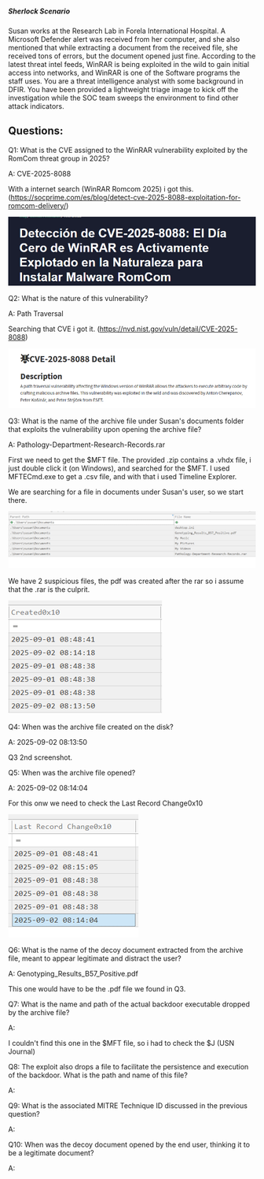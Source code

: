 
##### Sherlock Scenario

Susan works at the Research Lab in Forela International Hospital. A Microsoft Defender alert was received from her computer, and she also mentioned that while extracting a document from the received file, she received tons of errors, but the document opened just fine. According to the latest threat intel feeds, WinRAR is being exploited in the wild to gain initial access into networks, and WinRAR is one of the Software programs the staff uses. You are a threat intelligence analyst with some background in DFIR. You have been provided a lightweight triage image to kick off the investigation while the SOC team sweeps the environment to find other attack indicators.


## Questions:


Q1: What is the CVE assigned to the WinRAR vulnerability exploited by the RomCom threat group in 2025?

A: CVE-2025-8088

With a internet search (WinRAR Romcom 2025) i got this. (https://socprime.com/es/blog/detect-cve-2025-8088-exploitation-for-romcom-delivery/)

![](../../Img/Pasted%20image%2020251005201425.png)

Q2: What is the nature of this vulnerability?

A: Path Traversal

Searching that CVE i got it. (https://nvd.nist.gov/vuln/detail/CVE-2025-8088)

![](../../Img/Pasted%20image%2020251005201544.png)

Q3: What is the name of the archive file under Susan's documents folder that exploits the vulnerability upon opening the archive file?

A: Pathology-Department-Research-Records.rar

First we need to get the $MFT file. The provided .zip contains a .vhdx file, i just double click it (on Windows), and searched for the $MFT.
I used MFTECmd.exe to get a .csv file, and with that i used Timeline Explorer.

We are searching for a file in documents under Susan's user, so we start there.

![](../../Img/Pasted%20image%2020251005202759.png)

We have 2 suspicious files, the pdf was created after the rar so i assume that the .rar is the culprit.

![](../../Img/Pasted%20image%2020251005203257.png)

Q4: When was the archive file created on the disk?

A: 2025-09-02 08:13:50

Q3 2nd screenshot.

Q5: When was the archive file opened?

A: 2025-09-02 08:14:04

For this onw we need to check the Last Record Change0x10

![](../../Img/Pasted%20image%2020251005204753.png)

Q6: What is the name of the decoy document extracted from the archive file, meant to appear legitimate and distract the user?

A: Genotyping_Results_B57_Positive.pdf

This one would have to be the .pdf file we found in Q3.

Q7: What is the name and path of the actual backdoor executable dropped by the archive file?

A: 

I couldn't find this one in the $MFT file, so i had to check the $J (USN Journal)

Q8: The exploit also drops a file to facilitate the persistence and execution of the backdoor. What is the path and name of this file?

A: 

Q9: What is the associated MITRE Technique ID discussed in the previous question?

A: 

Q10: When was the decoy document opened by the end user, thinking it to be a legitimate document?

A: 
